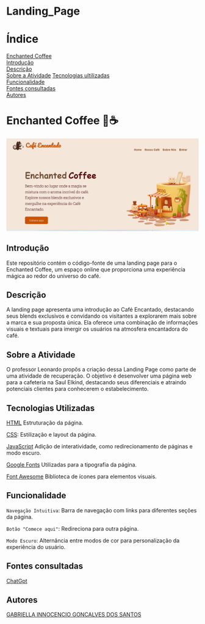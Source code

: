 # Landing_Page
# Índice

[Enchanted Coffee](#enchanted-coffee)  
[Introdução](#introdu%C3%A7%C3%A3o)  
[Descrição](#descri%C3%A7%C3%A3o)  
[Sobre a Atividade](#sobre-a-atividade)
[Tecnologias ultilizadas ](#tecnologias-utilizadas)  
[Funcionalidade](#funcionalidade)  
[Fontes consultadas ](#fontes-consultadas)   
[Autores](#autores)  

#  Enchanted Coffee 🌟☕

![Capa do projeto](red.img.png)

## Introdução 
Este repositório contém o código-fonte de uma landing page para o Enchanted Coffee, um espaço online que proporciona uma experiência mágica ao redor do universo do café.

## Descrição
A landing page apresenta uma introdução ao Café Encantado, destacando seus blends exclusivos e convidando os visitantes a explorarem mais sobre a marca e sua proposta única. Ela oferece uma combinação de informações visuais e textuais para imergir os usuários na atmosfera encantadora do café.

## Sobre a Atividade

O professor Leonardo propôs a criação dessa Landing Page como parte de uma atividade de recuperação. O objetivo é desenvolver uma página web para a cafeteria na Saul Elkind, destacando seus diferenciais e atraindo potenciais clientes para conhecerem o estabelecimento.

## Tecnologias Utilizadas

[HTML](https://developer.mozilla.org/pt-BR/docs/Web/HTML) Estruturação da página.

[CSS](https://developer.mozilla.org/pt-BR/docs/Web/JavaScript): Estilização e layout da página.

[JavaScript](https://developer.mozilla.org/pt-BR/docs/Web/JavaScript) Adição de interatividade, 
como redirecionamento de páginas e modo escuro.

[Google Fonts](https://fonts.google.com/) Utilizadas para a tipografia da página.

[Font Awesome](https://fontawesome.com/) Biblioteca de ícones para elementos visuais.

## Funcionalidade 
``Navegação Intuitiva``: Barra de navegação com links para diferentes seções da página.

``Botão "Comece aqui"``: Redireciona para outra página.

``Modo Escuro``: Alternância entre modos de cor para personalização da experiência do usuário.

## Fontes consultadas 
[ChatGpt](https://chat.openai.com/)

## Autores 
[GABRIELLA INNOCENCIO GONCALVES DOS SANTOS](https://instagram.com/__gabriellasaantos?igshid=NGVhN2U2NjQ0Yg==)
